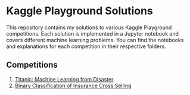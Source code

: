 # Kaggle Playground Solutions

This repository contains my solutions to various Kaggle Playground competitions. Each solution is implemented in a Jupyter notebook and covers different machine learning problems. You can find the notebooks and explanations for each competition in their respective folders.

## Competitions
1. [Titanic: Machine Learning from Disaster](./titanic/)
2. [Binary Classification of Insurance Cross Selling](./insurance_cross_selling/)